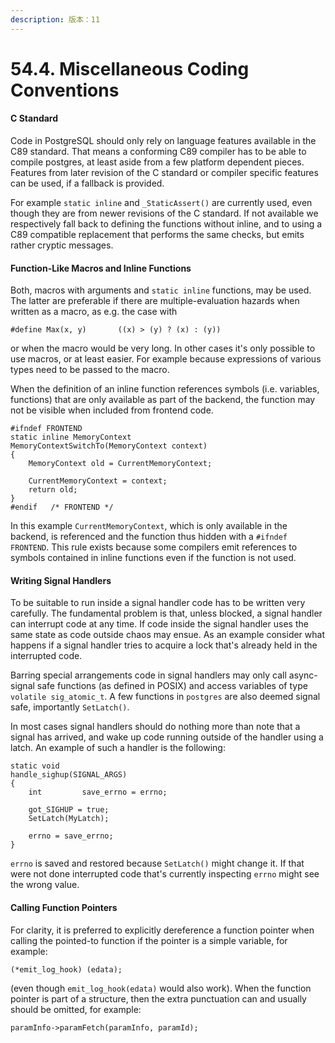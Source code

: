 ```yaml
---
description: 版本：11
---
```


# 54.4. Miscellaneous Coding Conventions

#### C Standard

Code in PostgreSQL should only rely on language features available in the C89 standard. That means a conforming C89 compiler has to be able to compile postgres, at least aside from a few platform dependent pieces. Features from later revision of the C standard or compiler specific features can be used, if a fallback is provided.

For example `static inline` and `_StaticAssert()` are currently used, even though they are from newer revisions of the C standard. If not available we respectively fall back to defining the functions without inline, and to using a C89 compatible replacement that performs the same checks, but emits rather cryptic messages.

#### Function-Like Macros and Inline Functions

Both, macros with arguments and `static inline` functions, may be used. The latter are preferable if there are multiple-evaluation hazards when written as a macro, as e.g. the case with

```text
#define Max(x, y)       ((x) > (y) ? (x) : (y))
```

or when the macro would be very long. In other cases it's only possible to use macros, or at least easier. For example because expressions of various types need to be passed to the macro.

When the definition of an inline function references symbols \(i.e. variables, functions\) that are only available as part of the backend, the function may not be visible when included from frontend code.

```text
#ifndef FRONTEND
static inline MemoryContext
MemoryContextSwitchTo(MemoryContext context)
{
    MemoryContext old = CurrentMemoryContext;

    CurrentMemoryContext = context;
    return old;
}
#endif   /* FRONTEND */
```

In this example `CurrentMemoryContext`, which is only available in the backend, is referenced and the function thus hidden with a `#ifndef FRONTEND`. This rule exists because some compilers emit references to symbols contained in inline functions even if the function is not used.

#### Writing Signal Handlers

To be suitable to run inside a signal handler code has to be written very carefully. The fundamental problem is that, unless blocked, a signal handler can interrupt code at any time. If code inside the signal handler uses the same state as code outside chaos may ensue. As an example consider what happens if a signal handler tries to acquire a lock that's already held in the interrupted code.

Barring special arrangements code in signal handlers may only call async-signal safe functions \(as defined in POSIX\) and access variables of type `volatile sig_atomic_t`. A few functions in `postgres` are also deemed signal safe, importantly `SetLatch()`.

In most cases signal handlers should do nothing more than note that a signal has arrived, and wake up code running outside of the handler using a latch. An example of such a handler is the following:

```text
static void
handle_sighup(SIGNAL_ARGS)
{
    int         save_errno = errno;

    got_SIGHUP = true;
    SetLatch(MyLatch);

    errno = save_errno;
}
```

`errno` is saved and restored because `SetLatch()` might change it. If that were not done interrupted code that's currently inspecting `errno` might see the wrong value.

#### Calling Function Pointers

For clarity, it is preferred to explicitly dereference a function pointer when calling the pointed-to function if the pointer is a simple variable, for example:

```text
(*emit_log_hook) (edata);
```

\(even though `emit_log_hook(edata)` would also work\). When the function pointer is part of a structure, then the extra punctuation can and usually should be omitted, for example:

```text
paramInfo->paramFetch(paramInfo, paramId);
```


